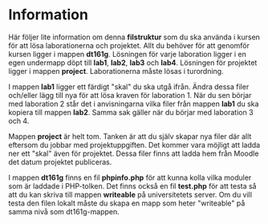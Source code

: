 # Information

Här följer lite information om denna **filstruktur** som du ska använda i kursen för att lösa laborationerna och projektet. Allt du behöver för att genomför kursen ligger i mappen **dt161g**. Lösningen för varje laboration ligger i en egen undermapp döpt till **lab1**, **lab2**, **lab3** och **lab4**. Lösningen för projektet ligger i mappen **project**. Laborationerna måste lösas i turordning.

I mappen **lab1** ligger ett färdigt "skal" du ska utgå ifrån. Ändra dessa filer och/eller lägg till nya för att lösa kraven för laboration 1. När du sen börjar med laboration 2 står det i anvisningarna vilka filer från mappen **lab1** du ska kopiera till mappen **lab2**. Samma sak gäller när du börjar med laboration 3 och 4.

Mappen **project** är helt tom. Tanken är att du själv skapar nya filer där allt eftersom du jobbar med projektuppgiften. Det kommer vara möjligt att ladda ner ett "skal" även för projektet. Dessa filer finns att ladda hem från Moodle det datum projektet publiceras.

I mappen **dt161g** finns en fil **phpinfo.php** för att kunna kolla vilka moduler som är laddade i PHP-tolken. Det finns också en fil **test.php** för att testa så att du kan skriva till mappen **writeable** på universitetets server. Om du vill testa den filen lokalt måste du skapa en mapp som heter "writeable" på samma nivå som dt161g-mappen.